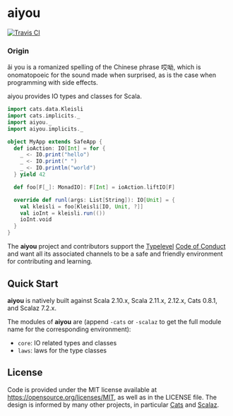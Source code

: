 # aiyou

[![Travis CI](https://travis-ci.org/adelbertc/io.svg?branch=master)](https://travis-ci.org/adelbertc/io)

### Origin
ǎi you is a romanized spelling of the Chinese phrase 哎呦, which is onomatopoeic for the sound
made when surprised, as is the case when programming with side effects.

aiyou provides IO types and classes for Scala.

```scala
import cats.data.Kleisli
import cats.implicits._
import aiyou._
import aiyou.implicits._

object MyApp extends SafeApp {
  def ioAction: IO[Int] = for {
    _ <- IO.print("hello")
    _ <- IO.print(" ")
    _ <- IO.println("world")
  } yield 42

  def foo[F[_]: MonadIO]: F[Int] = ioAction.liftIO[F]

  override def runl(args: List[String]): IO[Unit] = {
    val kleisli = foo[Kleisli[IO, Unit, ?]]
    val ioInt = kleisli.run(())
    ioInt.void
  }
}
```

The **aiyou** project and contributors support the
[Typelevel](http://typelevel.org/) [Code of Conduct](http://typelevel.org/conduct.html) and want all its
associated channels to be a safe and friendly environment for contributing and learning.

## Quick Start
**aiyou** is natively built against Scala 2.10.x, Scala 2.11.x, 2.12.x, Cats 0.8.1, and Scalaz 7.2.x.

The modules of **aiyou** are (append `-cats` or `-scalaz` to get the full module name for the corresponding environment):

* `core`: IO related types and classes
* `laws`: laws for the type classes

## License
Code is provided under the MIT license available at https://opensource.org/licenses/MIT,
as well as in the LICENSE file. The design is informed by many other projects, in particular
[Cats](https://github.com/typelevel/cats) and [Scalaz](https://github.com/scalaz/scalaz).
